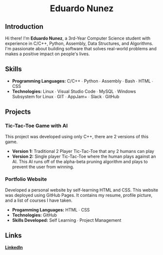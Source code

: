 <div align="center">

# Eduardo Nunez

</div>

## Introduction

Hi there! I'm **Eduardo Nunez**, a 3rd-Year Computer Science student with experience in C/C++, Python, Assembly, Data Structures, and Algorithms. I'm passionate about building software that solves real-world problems and makes a positive impact on people's lives.

## Skills

- **Programming Languages:** C/C++ ∙ Python ∙ Assembly ∙ Bash ∙ HTML ∙ CSS
- **Technologies:** Linux ∙ Visual Studio Code ∙ MySQL ∙ Windows Subsystem for Linux ∙ GIT ∙ AppJam+ ∙ Slack ∙ GitHub

## Projects

### Tic-Tac-Toe Game with AI

This project was developed using only C++, there are 2 versions of this game.
- **Version 1:** Traditional 2 Player Tic-Tac-Toe that any 2 humans can play
- **Version 2:** Single player Tic-Tac-Toe where the human plays against an AI. This AI runs off of the alpha-beta pruning algorithm and plays to prevent the user from winning.

### Portfolio Website

Developed a personal website by self-learning HTML and CSS. This website was deployed using GitHub Pages. It contains my resume, profile picture, and a list of courses I have taken.
- **Progamming Languages:** HTML ∙ CSS
- **Technologies:** GitHub
- **Skills Developed:** Self Learning ∙ Project Management

## Links
[**LinkedIn**](https://www.linkedin.com/in/eduardong/)
